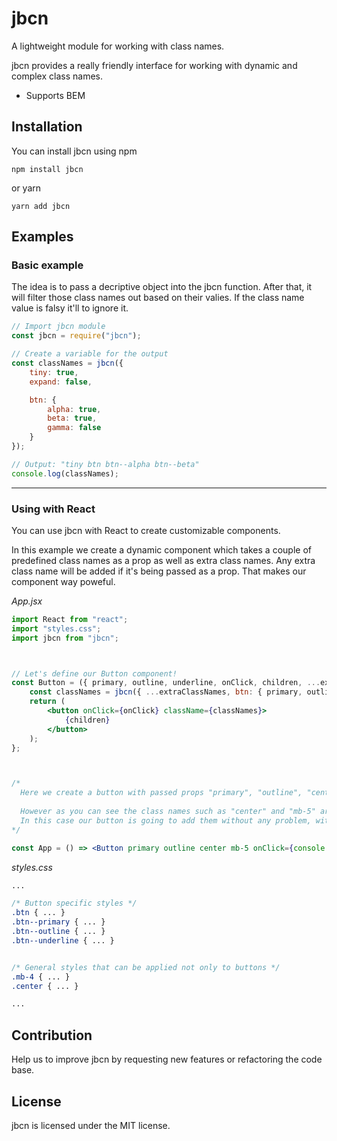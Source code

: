 # jbcn

A lightweight module for working with class names.

jbcn provides a really friendly interface for working with dynamic and complex class names.

* Supports BEM

## Installation 
You can install jbcn using npm

```
npm install jbcn
```

or yarn

```
yarn add jbcn
```

## Examples
### Basic example
The idea is to pass a decriptive object into the jbcn function. After that, it will filter those class names out based on their valies. If the class name value is falsy it'll to ignore it.  
```js
// Import jbcn module
const jbcn = require("jbcn");

// Create a variable for the output
const classNames = jbcn({
    tiny: true,
    expand: false,

    btn: {
        alpha: true,
        beta: true,
        gamma: false
    }
});

// Output: "tiny btn btn--alpha btn--beta"
console.log(classNames);
```
<hr>

### Using with React
You can use jbcn with React to create customizable components.

In this example we create a dynamic component which takes a couple of predefined class names as a prop as well as extra class names. Any extra class name will be added if it's being passed as a prop. That makes our component way poweful.

*App.jsx*
```jsx
import React from "react";
import "styles.css";
import jbcn from "jbcn";



// Let's define our Button component!
const Button = ({ primary, outline, underline, onClick, children, ...extraClassNames }) => {
    const classNames = jbcn({ ...extraClassNames, btn: { primary, outline, underline } });
    return (
        <button onClick={onClick} className={classNames}>
            {children}
        </button>
    );
};



/*
  Here we create a button with passed props "primary", "outline", "center" "mb-5" and "onClick".
  
  However as you can see the class names such as "center" and "mb-5" are not part of the button's defined class names.
  In this case our button is going to add them without any problem, with the help of jbcn.
*/

const App = () => <Button primary outline center mb-5 onClick={console.log}>Click me</Button>

```

*styles.css*
```css
... 

/* Button specific styles */
.btn { ... }
.btn--primary { ... }
.btn--outline { ... }
.btn--underline { ... }


/* General styles that can be applied not only to buttons */
.mb-4 { ... }
.center { ... }

...
```

## Contribution
Help us to improve jbcn by requesting new features or refactoring the code base.

## License
jbcn is licensed under the MIT license.






